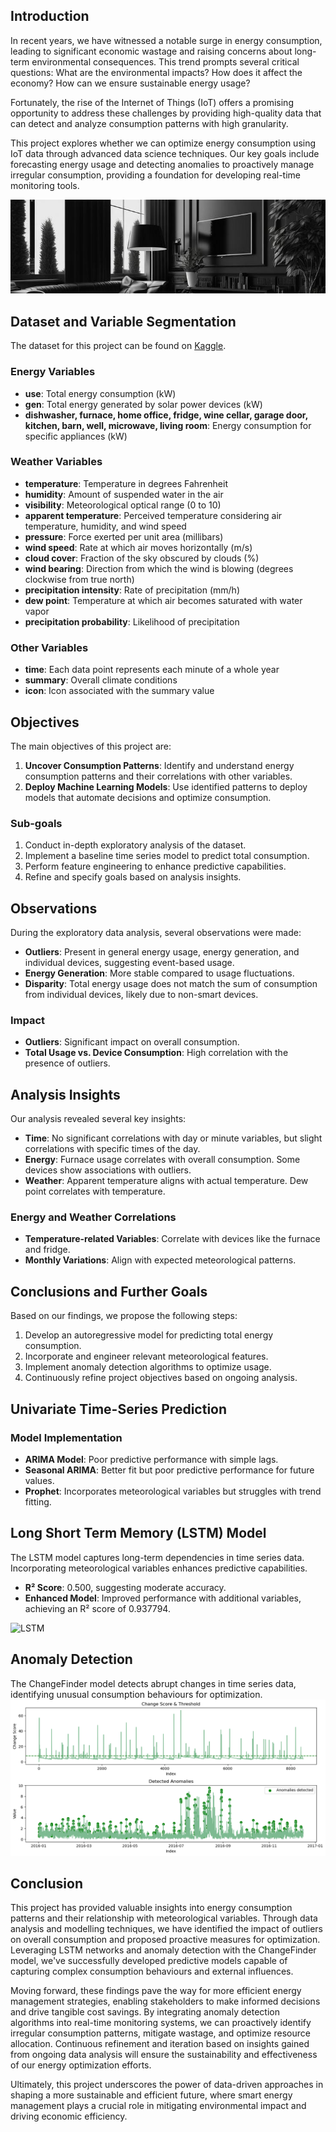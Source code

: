 ## Introduction
In recent years, we have witnessed a notable surge in energy consumption, leading to significant economic wastage and raising concerns about long-term environmental consequences. This trend prompts several critical questions: What are the environmental impacts? How does it affect the economy? How can we ensure sustainable energy usage?

Fortunately, the rise of the Internet of Things (IoT) offers a promising opportunity to address these challenges by providing high-quality data that can detect and analyze consumption patterns with high granularity.

This project explores whether we can optimize energy consumption using IoT data through advanced data science techniques. Our key goals include forecasting energy usage and detecting anomalies to proactively manage irregular consumption, providing a foundation for developing real-time monitoring tools.

![network header](assets/pr2_084C19A064DFE7EAE88C.jpg)
## Dataset and Variable Segmentation
The dataset for this project can be found on [Kaggle](https://www.kaggle.com/datasets/taranvee/smart-home-dataset-with-weather-information).

### Energy Variables
- **use**: Total energy consumption (kW)
- **gen**: Total energy generated by solar power devices (kW)
- **dishwasher, furnace, home office, fridge, wine cellar, garage door, kitchen, barn, well, microwave, living room**: Energy consumption for specific appliances (kW)

### Weather Variables
- **temperature**: Temperature in degrees Fahrenheit
- **humidity**: Amount of suspended water in the air
- **visibility**: Meteorological optical range (0 to 10)
- **apparent temperature**: Perceived temperature considering air temperature, humidity, and wind speed
- **pressure**: Force exerted per unit area (millibars)
- **wind speed**: Rate at which air moves horizontally (m/s)
- **cloud cover**: Fraction of the sky obscured by clouds (%)
- **wind bearing**: Direction from which the wind is blowing (degrees clockwise from true north)
- **precipitation intensity**: Rate of precipitation (mm/h)
- **dew point**: Temperature at which air becomes saturated with water vapor
- **precipitation probability**: Likelihood of precipitation

### Other Variables
- **time**: Each data point represents each minute of a whole year
- **summary**: Overall climate conditions
- **icon**: Icon associated with the summary value

## Objectives
The main objectives of this project are:

1. **Uncover Consumption Patterns**: Identify and understand energy consumption patterns and their correlations with other variables.
2. **Deploy Machine Learning Models**: Use identified patterns to deploy models that automate decisions and optimize consumption.

### Sub-goals
1. Conduct in-depth exploratory analysis of the dataset.
2. Implement a baseline time series model to predict total consumption.
3. Perform feature engineering to enhance predictive capabilities.
4. Refine and specify goals based on analysis insights.

## Observations
During the exploratory data analysis, several observations were made:

- **Outliers**: Present in general energy usage, energy generation, and individual devices, suggesting event-based usage.
- **Energy Generation**: More stable compared to usage fluctuations.
- **Disparity**: Total energy usage does not match the sum of consumption from individual devices, likely due to non-smart devices.

### Impact
- **Outliers**: Significant impact on overall consumption.
- **Total Usage vs. Device Consumption**: High correlation with the presence of outliers.

## Analysis Insights
Our analysis revealed several key insights:

- **Time**: No significant correlations with day or minute variables, but slight correlations with specific times of the day.
- **Energy**: Furnace usage correlates with overall consumption. Some devices show associations with outliers.
- **Weather**: Apparent temperature aligns with actual temperature. Dew point correlates with temperature.

### Energy and Weather Correlations
- **Temperature-related Variables**: Correlate with devices like the furnace and fridge.
- **Monthly Variations**: Align with expected meteorological patterns.

## Conclusions and Further Goals
Based on our findings, we propose the following steps:

1. Develop an autoregressive model for predicting total energy consumption.
2. Incorporate and engineer relevant meteorological features.
3. Implement anomaly detection algorithms to optimize usage.
4. Continuously refine project objectives based on ongoing analysis.

## Univariate Time-Series Prediction

### Model Implementation
- **ARIMA Model**: Poor predictive performance with simple lags.
- **Seasonal ARIMA**: Better fit but poor predictive performance for future values.
- **Prophet**: Incorporates meteorological variables but struggles with trend fitting.

## Long Short Term Memory (LSTM) Model
The LSTM model captures long-term dependencies in time series data. Incorporating meteorological variables enhances predictive capabilities.

- **R² Score**: 0.500, suggesting moderate accuracy.
- **Enhanced Model**: Improved performance with additional variables, achieving an R² score of 0.937794.

![LSTM](assets/LSTM%20model.png)
## Anomaly Detection
The ChangeFinder model detects abrupt changes in time series data, identifying unusual consumption behaviours for optimization.
![Change](assets/changefinder.png)
## Conclusion
This project has provided valuable insights into energy consumption patterns and their relationship with meteorological variables. Through data analysis and modelling techniques, we have identified the impact of outliers on overall consumption and proposed proactive measures for optimization. Leveraging LSTM networks and anomaly detection with the ChangeFinder model, we've successfully developed predictive models capable of capturing complex consumption behaviours and external influences.

Moving forward, these findings pave the way for more efficient energy management strategies, enabling stakeholders to make informed decisions and drive tangible cost savings. By integrating anomaly detection algorithms into real-time monitoring systems, we can proactively identify irregular consumption patterns, mitigate wastage, and optimize resource allocation. Continuous refinement and iteration based on insights gained from ongoing data analysis will ensure the sustainability and effectiveness of our energy optimization efforts.

Ultimately, this project underscores the power of data-driven approaches in shaping a more sustainable and efficient future, where smart energy management plays a crucial role in mitigating environmental impact and driving economic efficiency.

